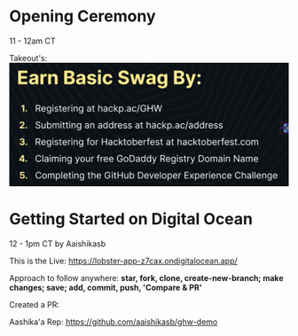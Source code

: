 # Opening Ceremony
11 - 12am CT

Takeout's:
![Alt text](<Earn Basic Swag 5 steps.png>)

# Getting Started on Digital Ocean
12 - 1pm CT
by Aaishikasb

This is the Live: https://lobster-app-z7cax.ondigitalocean.app/

Approach to follow anywhere: **star, fork, clone, create-new-branch; make changes; save; add, commit, push, 'Compare & PR'**

Created a PR: 

Aashika'a Rep: https://github.com/aaishikasb/ghw-demo